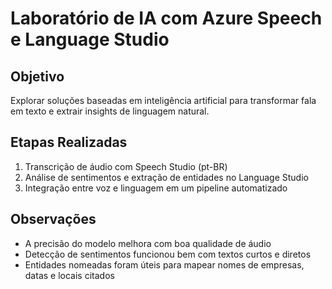 # Laboratório de IA com Azure Speech e Language Studio

## Objetivo
Explorar soluções baseadas em inteligência artificial para transformar fala em texto e extrair insights de linguagem natural.

## Etapas Realizadas
1. Transcrição de áudio com Speech Studio (pt-BR)
2. Análise de sentimentos e extração de entidades no Language Studio
3. Integração entre voz e linguagem em um pipeline automatizado

## Observações
- A precisão do modelo melhora com boa qualidade de áudio
- Detecção de sentimentos funcionou bem com textos curtos e diretos
- Entidades nomeadas foram úteis para mapear nomes de empresas, datas e locais citados

